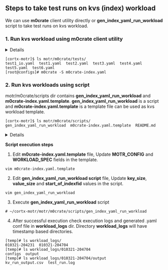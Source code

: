 ## Steps to take test runs on kvs (index) workload
We can use __m0crate__ client utility directly or __gen_index_yaml_run_workload__ script to take test runs on kvs workload.

### 1.  Run kvs workload using m0crate client utility

<details>
<p>

You can use m0crate client utility to run single kvs workload.  You can specify .yaml file as input to  m0crate.
There are kvs .yaml template files available in __motr/m0crate/tests__ .yaml file contains 2 parts MOTR_CONFIG and WORKLOAD_SPEC.

* MOTR_CONFIG contains motr cluster details, You would need to update these fields according to your cluster setup (see hctl status).
* WORKLOAD_SPEC contains workload details, You would need to update these fields according to your kvs workload requirement.

</p>
</details>

```shell
[cortx-motr]$ ls motr/m0crate/tests/
test1_io.yaml  test1.yaml  test2.yaml  test3.yaml  test4.yaml  test5.yaml  test6.yaml
[root@configs]# m0crate -S m0crate-index.yaml
```

### 2. Run kvs workloads using script
motr/m0crate/scripts dir contains __gen_index_yaml_run_workload__ and __m0crate-index.yaml.template__. __gen_index_yaml_run_workload__ is a script and __m0crate-index.yaml.template__ is a template file can be used as kvs workload template.

```shell
[cortx-motr]$ ls motr/m0crate/scripts/
gen_index_yaml_run_workload  m0crate-index.yaml.template  README.md
```

<details>
<p>

__gen_index_yaml_run_workload__ script can be used to generate and run workload in one go. Script __gen_index_yaml_run_workload__ uses __m0crate-index.yaml.template__ to generate workload  .yaml files on the basis of __key_sizes__ and __value_sizes__ provided in the script.
__m0crate-index.yaml.template__ is used by above script as template, so before starting executing it make sure you have updated all the fields in yaml template file based on your requirements.

* MOTR_LOCAL_ADDR, MOTR_HA_ADDR, PROF, PROCESS_FID these are the fields which are related to you motr cluster setup (see cmd: hctl status)
* You probably may need to update kvs workload spec fields too, NUM_KVP, NXRECORDS, OP_COUNT, KEY_ORDER etc.

</p>
</details>

__Script execution steps__

1. Edit __m0crate-index.yaml.template__ file, Update __MOTR_CONFIG__ and __WORKLOAD_SPEC__ fields in the template.

```shell
vim m0crate-index.yaml.template
```

2. Edit __gen_index_yaml_run_workload script__ file, Update __key_size__, __value_size__ and __start_of_indexfid__ values in the script.

```shell
vim gen_index_yaml_run_workload
```

3. Execute __gen_index_yaml_run_workload__ script

```shell
# ~/cortx-motr/motr/m0crate/scripts/gen_index_yaml_run_workload
```

4. After successful execution check execution logs and generated .yaml conf file in __workload_logs__ dir. Directory __workload_logs__ will have timestamp based directories.

```shell
[temp]# ls workload_logs/
010321-204231  010321-204704
[temp]# ls workload_logs/010321-204704
configs  output
[temp]# ls workload_logs/010321-204704/output
kv_run_output.csv  test_run.log
```
